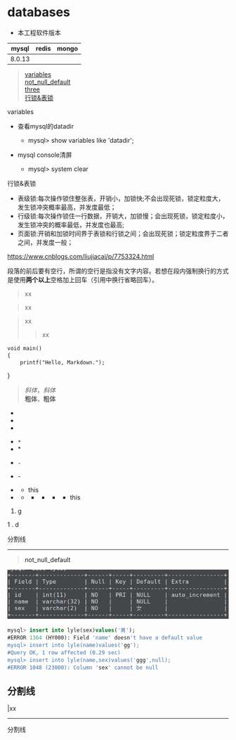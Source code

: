 # databases

* 本工程软件版本

|  mysql  |  redis  |  mongo  |
|:-------:|:-------:|:-------:|
|  8.0.13 |         |         |

><a href="#variables">variables</a>  
<a href="#not_null_default">not_null_default</a>  
<a href="#three">three</a>  
<a href="#rl&tl">行锁&表锁</a>

<a name="variables">variables</a>
+ 查看mysql的datadir
  + mysql> show variables like 'datadir';

+ mysql console清屏
  + mysql> system clear

<a name="rl&tl">行锁&表锁</a>
+ 表级锁:每次操作锁住整张表，开销小，加锁快;不会出现死锁，锁定粒度大，发生锁冲突概率最高，并发度最低；
+ 行级锁:每次操作锁住一行数据，开销大，加锁慢；会出现死锁，锁定粒度小，发生锁冲突的概率最低，并发度也最高;
+ 页面锁:开销和加锁时间界于表锁和行锁之间；会出现死锁；锁定粒度界于二者之间，并发度一般；

https://www.cnblogs.com/liujiacai/p/7753324.html


  
  
段落的前后要有空行，所谓的空行是指没有文字内容。若想在段内强制换行的方式是使用**两个以上**空格加上回车（引用中换行省略回车）。


> xx

> xx

> xx
>> xx


    void main()    
    {    
        printf("Hello, Markdown.");    
}  


> *斜体*，_斜体_    
> **粗体**，__粗体__


+
+
+

* `*`
* \*

- `-`
- \-

- + this

- + - + - + this

1. g



1 . d

分割线
***

><a name="not_null_default">not_null_default</a>

![not null default](/img/not-null-default.png)
```sql
mysql> insert into lyle(sex)values('男');
#ERROR 1364 (HY000): Field 'name' doesn't have a default value
mysql> insert into lyle(name)values('gg');
#Query OK, 1 row affected (0.29 sec)
mysql> insert into lyle(name,sex)values('ggg',null);
#ERROR 1048 (23000): Column 'sex' cannot be null
```


分割线
---

|xx

___
分割线


